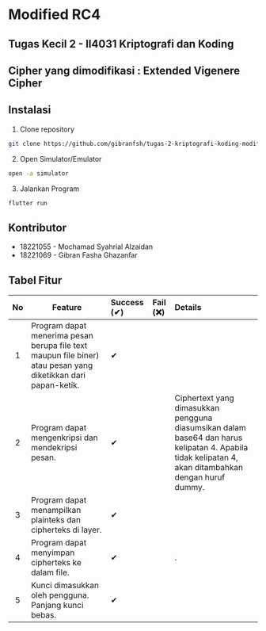 # Modified RC4

## Tugas Kecil 2 - II4031 Kriptografi dan Koding

## Cipher yang dimodifikasi : Extended Vigenere Cipher

## Instalasi

1. Clone repository

```bash
git clone https://github.com/gibranfsh/tugas-2-kriptografi-koding-modified-cipher.git
```

2. Open Simulator/Emulator

```bash
open -a simulator
```

3. Jalankan Program

```bash
flutter run
```

## Kontributor

- 18221055 - Mochamad Syahrial Alzaidan
- 18221069 - Gibran Fasha Ghazanfar

## Tabel Fitur

| No  | Feature                                       | Success (✔) | Fail (❌) | Details                                                                                              |
| :-: | --------------------------------------------- | :---------- | :-------- | :--------------------------------------------------------------------------------------------------- |
|  1  | Program dapat menerima pesan berupa file text maupun file biner) atau pesan yang diketikkan dari papan-ketik.      | ✔           |           |   
|  2  | Program dapat mengenkripsi dan mendekripsi pesan.        | ✔           |           | Ciphertext yang dimasukkan pengguna diasumsikan dalam base64 dan harus kelipatan 4. Apabila tidak kelipatan 4, akan ditambahkan dengan huruf dummy.
|  3  | Program dapat menampilkan plainteks dan cipherteks di layer.         | ✔           |           |     
|  4  | Program dapat menyimpan cipherteks ke dalam file.    | ✔           |           |.                       
|  5  | Kunci dimasukkan oleh pengguna. Panjang kunci bebas. | ✔           |           |                                                                                              |   

